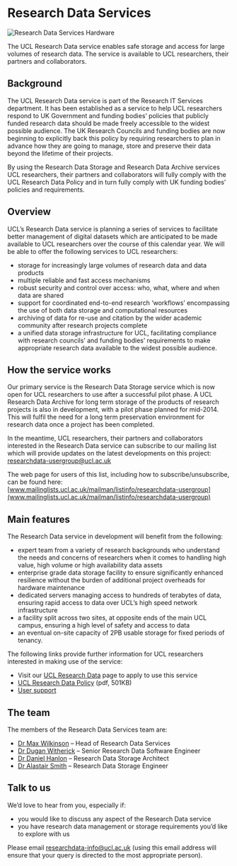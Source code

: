 Research Data Services
======================
![Research Data Services Hardware](https://www.ucl.ac.uk/research-it-services/images/researchdataservice.jpg)

The UCL Research Data service enables safe storage and access for large volumes of research data. The service is available to UCL researchers, their partners and collaborators.

Background
----------

The UCL Research Data service is part of the Research IT Services department. It has been established as a service to help UCL researchers respond to UK Government and funding bodies’ policies that publicly funded research data should be made freely accessible to the widest possible audience. The UK Research Councils and funding bodies are now beginning to explicitly back this policy by requiring researchers to plan in advance how they are going to manage, store and preserve their data beyond the lifetime of their projects.

By using the Research Data Storage and Research Data Archive services UCL researchers, their partners and collaborators will fully comply with the UCL Research Data Policy and in turn fully comply with UK funding bodies’ policies and requirements.

Overview
--------
UCL’s Research Data service is planning a series of services to facilitate better management of digital datasets which are anticipated to be made available to UCL researchers over the course of this calendar year. We will be able to offer the following services to UCL researchers:

+ storage for increasingly large volumes of research data and data products
+ multiple reliable and fast access mechanisms
+ robust security and control over access: who, what, where and when data are shared
+ support for coordinated end-to-end research ‘workflows’ encompassing the use of both data storage and computational resources
+ archiving of data for re-use and citation by the wider academic community after research projects complete
+ a unified data storage infrastructure for UCL, facilitating compliance with research councils’ and funding bodies’ requirements to make appropriate research data available to the widest possible audience.

How the service works
---------------------
Our primary service is the Research Data Storage service which is now open for UCL researchers to use after a successful pilot phase. A UCL Research Data Archive for long term storage of the products of research projects is also in development, with a pilot phase planned for mid-2014. This will fulfil the need for a long term preservation environment for research data once a project has been completed.

In the meantime, UCL researchers, their partners and collaborators interested in the Research Data service can subscribe to our mailing list which will provide updates on the latest developments on this project:
[researchdata-usergroup@ucl.ac.uk](mailto:researchdata-usergroup@ucl.ac.uk)

The web page for users of this list, including how to subscribe/unsubscribe, can be found here: [www.mailinglists.ucl.ac.uk/mailman/listinfo/researchdata-usergroup](www.mailinglists.ucl.ac.uk/mailman/listinfo/researchdata-usergroup)

Main features
-------------
The Research Data service in development will benefit from the following:

+ expert team from a variety of research backgrounds who understand the needs and concerns of researchers when it comes to handling high value, high volume or high availability data assets
+ enterprise grade data storage facility to ensure significantly enhanced resilience without the burden of additional project overheads for hardware maintenance
+ dedicated servers managing access to hundreds of terabytes of data, ensuring rapid access to data over UCL’s high speed network infrastructure
+ a facility split across two sites, at opposite ends of the main UCL campus, ensuring a high level of safety and access to data
+ an eventual on-site capacity of 2PB usable storage for fixed periods of tenancy.

The following links provide further information for UCL researchers interested in making use of the service:

+ Visit our [UCL Research Data](http://www.ucl.ac.uk/isd/staff/research_services/research-data) page to apply to use this service
+ [UCL Research Data Policy](http://www.ucl.ac.uk/isd/staff/research_services/research-data/researchdata/uclresearchdatapolicy) (pdf, 501KB)
+ [User support](http://www.ucl.ac.uk/isd/staff/research_services/research-data/pilot_access_guide/access_guide_gpfs)

The team
--------
The members of the Research Data Services team are:

+ [Dr Max Wilkinson](https://www.ucl.ac.uk/research-it-services/our-people/max) – Head of Research Data Services
+ [Dr Dugan Witherick](https://www.ucl.ac.uk/research-it-services/our-people/dugan) – Senior Research Data Software Engineer
+ [Dr Daniel Hanlon](https://www.ucl.ac.uk/research-it-services/our-people/daniel) – Research Data Storage Architect
+ [Dr Alastair Smith](https://www.ucl.ac.uk/research-it-services/our-people/alastair) – Research Data Storage Engineer

Talk to us
----------
We’d love to hear from you, especially if:

+ you would like to discuss any aspect of the Research Data service
+ you have research data management or storage requirements you’d like to explore with us

Please email [researchdata-info@ucl.ac.uk](mailto:researchdata-info@ucl.ac.uk)
(using this email address will ensure that your query is directed to the most appropriate person).